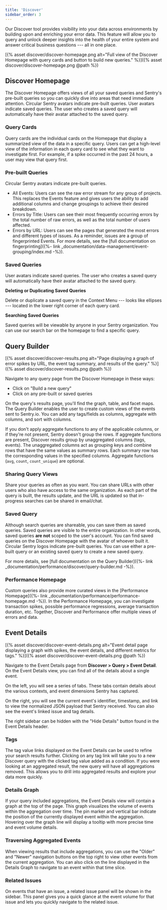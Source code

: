 ```yaml
---
title: 'Discover'
sidebar_order: 3
---
```


Our Discover tool provides visibility into your data across environments by building upon and enriching your error data. This feature will allow you to query and unlock deeper insights into the health of your entire system and answer critical business questions --- all in one place.

[{% asset discover/discover-homepage.png alt="Full view of the Discover Homepage with query cards and button to build new queries." %}]({% asset discover/discover-homepage.png @path %})

## Discover Homepage

The Discover Homepage offers views of all your saved queries and Sentry's pre-built queries so you can quickly dive into areas that need immediate attention. Circular Sentry avatars indicate pre-built queries. User avatars indicate saved queries. The user who creates a saved query will automatically have their avatar attached to the saved query.

### Query Cards

Query cards are the individual cards on the Homepage that display a summarized view of the data in a specific query. Users can get a high-level view of the information in each query card to see what they want to investigate first. For example, if a spike occurred in the past 24 hours, a user may view that query first.

### Pre-built Queries

Circular Sentry avatars indicate pre-built queries.

- All Events: Users can see the raw error stream for any group of projects. This replaces the Events feature and gives users the ability to add additional columns and change groupings to achieve their desired breakdown.
- Errors by Title: Users can see their most frequently occurring errors by the total number of raw errors, as well as the total number of users affected.
- Errors by URL: Users can see the pages that generated the most errors and different types of issues. As a reminder, issues are a group of fingerprinted Events. For more details, see the [full documentation on fingerprinting]({%- link _documentation/data-management/event-grouping/index.md -%}).

### Saved Queries

User avatars indicate saved queries. The user who creates a saved query will automatically have their avatar attached to the saved query.

**Deleting or Duplicating Saved Queries**

Delete or duplicate a saved query in the Context Menu --- looks like ellipses --- located in the lower right corner of each query card.

**Searching Saved Queries**

Saved queries will be viewable by anyone in your Sentry organization. You can use our search bar on the homepage to find a specific query. 


## Query Builder

[{% asset discover/discover-results.png alt="Page displaying a graph of error spikes by URL, the event tag summary, and results of the query." %}]({% asset discover/discover-results.png @path %})

Navigate to any query page from the Discover Homepage in these ways:

- Click on "Build a new query"
- Click on any pre-built or saved queries

On the query's results page, you'll find the graph, table, and facet maps. The Query Builder enables the user to create custom views of the events sent to Sentry.io. You can add any tags/fields as columns, aggregate with columns, and sort with columns.

If you don't apply aggregate functions to any of the applicable columns, or if they're not present, Sentry doesn't group the rows. If aggregate functions are present, Discover results group by unaggregated columns (tags, events). The unaggregated columns act as grouping keys and combine rows that have the same values as summary rows. Each summary row has the corresponding values in the specified columns. Aggregate functions (`avg`, `count`, `count_unique`) are optional. 

### Sharing Query Views

Share your queries as often as you want. You can share URLs with other users who also have access to the same organization. As each part of the query is built, the results update, and the URL is updated so that in-progress searches can be shared in email/chat.

### Saved Query

Although search queries are shareable, you can save them as saved queries. Saved queries are visible to the entire organization. In other words, saved queries **are not** scoped to the user's account. You can find saved queries on the Discover Homepage with the avatar of whoever built it. Circular Sentry logos indicate pre-built queries. You can use either a pre-built query or an existing saved query to create a new saved query.

For more details, see [full documentation on the Query Builder]({%- link _documentation/performance/discover/query-builder.md -%}).

### Performance Homepage
Custom queries also provide more curated views in the [Performance Homepage]({%- link _documentation/performance/performance-homepage.md -%}). In the Performance Homepage, you can investigate transaction spikes, possible performance regressions, average transaction duration, etc. Together, Discover and Performance offer multiple views of errors and data.  

## Event Details

[{% asset discover/discover-event-details.png alt="Event detail page displaying a graph with spikes, the event details, and different metrics for tags." %}]({% asset discover/discover-event-details.png @path %})

Navigate to the Event Details page from **Discover > Query > Event Detail**. On the Event Details view, you can find all of the details about a single event. 

On the left, you will see a series of tabs. These tabs contain details about the various contexts, and event dimensions Sentry has captured. 

On the right, you will see the current event's identifier, timestamp, and link to view the normalized JSON payload that Sentry received. You can also see the event's linked issue and tag details.

The right sidebar can be hidden with the "Hide Details" button found in the Event Details header.

### Tags

The tag value links displayed on the Event Details can be used to refine your search results further. Clicking on any tag link will take you to a new Discover query with the clicked tag value added as a condition. If you were looking at an aggregated result, the new query will have all aggregations removed. This allows you to drill into aggregated results and explore your data more quickly.

### Details Graph

If your query included aggregations, the Event Details view will contain a graph at the top of the page. This graph visualizes the volume of events within the aggregation over time. The pin marker and vertical bar indicate the position of the currently displayed event within the aggregation. Hovering over the graph line will display a tooltip with more precise time and event volume details.

### Traversing Aggregated Events

When viewing results that include aggregations, you can use the "Older" and "Newer" navigation buttons on the top right to view other events from the current aggregation. You can also click on the line displayed in the Details Graph to navigate to an event within that time slice.

### Related Issues

On events that have an issue, a related issue panel will be shown in the sidebar. This panel gives you a quick glance at the event volume for that issue and lets you quickly navigate to the related issue.
